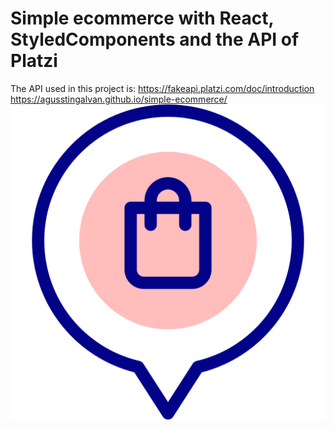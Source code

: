 # Simple ecommerce with React, StyledComponents and the API of Platzi

The API used in this project is: https://fakeapi.platzi.com/doc/introduction
https://agusstingalvan.github.io/simple-ecommerce/
![alt text](./src/assets/images/logotipo.png)
